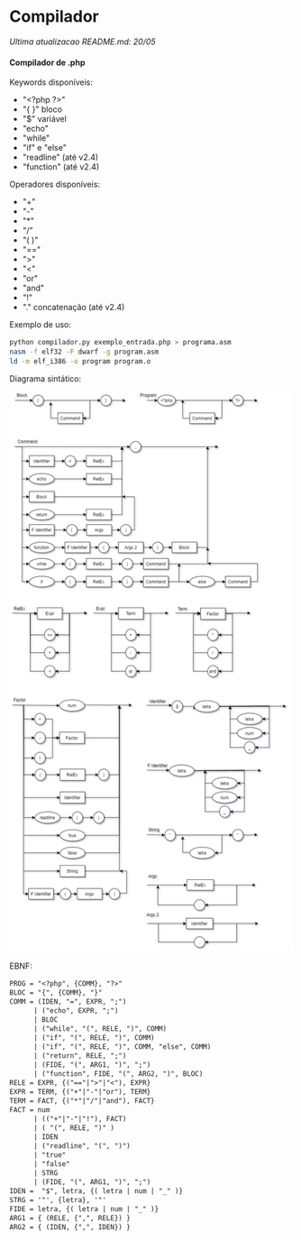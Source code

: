 # Compilador

*Ultima atualizacao README.md: 20/05*

#### Compilador de .php

Keywords disponíveis:
- "\<?php ?\>"
- "{ }" bloco
- "$" variável
- "echo"
- "while"
- "if" e "else"
- "readline" (até v2.4)
- "function" (até v2.4)

Operadores disponíveis:
- "+"
- "-"
- "*"
- "/"
- "( )"
- "=="
- ">"
- "<"
- "or"
- "and"
- "!"
- "." concatenação (até v2.4)

Exemplo de uso:
```bash
python compilador.py exemplo_entrada.php > programa.asm
nasm -f elf32 -F dwarf -g program.asm
ld -m elf_i386 -o program program.o
```

Diagrama sintático:

![Diagrama sintático](Diagrama-sintatico.png)

EBNF:
```
PROG = "<?php", {COMM}, "?>"
BLOC = "{", {COMM}, "}"
COMM = (IDEN, "=", EXPR, ";")
      | ("echo", EXPR, ";")
      | BLOC
      | ("while", "(", RELE, ")", COMM)
      | ("if", "(", RELE, ")", COMM)
      | ("if", "(", RELE, ")", COMM, "else", COMM)
      | ("return", RELE, ";")
      | (FIDE, "(", ARG1, ")", ";")
      | ("function", FIDE, "(", ARG2, ")", BLOC)
RELE = EXPR, {("=="|">"|"<"), EXPR}
EXPR = TERM, {("+"|"-"|"or"), TERM}
TERM = FACT, {("*"|"/"|"and"), FACT}
FACT = num
      | (("+"|"-"|"!"), FACT)
      | ( "(", RELE, ")" )
      | IDEN
      | ("readline", "(", ")")
      | "true"
      | "false"
      | STRG
      | (FIDE, "(", ARG1, ")", ";")
IDEN =  "$", letra, {( letra | num | "_" )}
STRG = '"', {letra}, '"'
FIDE = letra, {( letra | num | "_" )}
ARG1 = { (RELE, {",", RELE}) }
ARG2 = { (IDEN, {",", IDEN}) }
```
